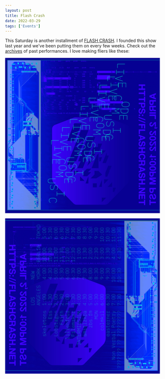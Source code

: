 ```yaml
---
layout: post
title: Flash Crash
date: 2022-03-29
tags: ['Events']
---
```

This Saturday is another installment of [FLASH CRASH](https://flashcrash.net). I founded this show last year and we've been putting them on every few weeks. Check out the [archives](https://flashcrash.net/archives)<!--x--> of past performances. I love making fliers like these:

![FLASH CRASH](/assets/images/fc220402.jpg)

![FLASH CRASH Times](/assets/images/fc220402-times.jpg)


